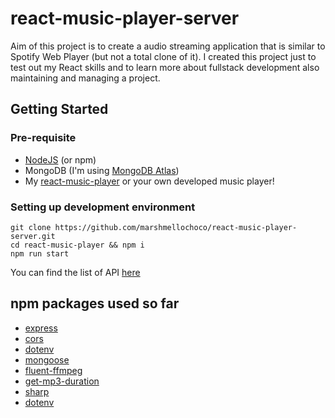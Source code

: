 # react-music-player-server

Aim of this project is to create a audio streaming application that is similar to Spotify Web Player (but not a total clone of it). I created this project just to test out my React skills and to learn more about fullstack development also maintaining and managing a project.

## Getting Started
### Pre-requisite
- [NodeJS](https://nodejs.org/en/) (or npm)
- MongoDB (I'm using [MongoDB Atlas](https://www.mongodb.com/cloud/atlas))
- My [react-music-player](https://github.com/marshmellochoco/react-music-player) or your own developed music player!

### Setting up development environment
```
git clone https://github.com/marshmellochoco/react-music-player-server.git
cd react-music-player && npm i
npm run start
```

You can find the list of API [here](api.md)

## npm packages used so far
- [express](https://www.npmjs.com/package/express)
- [cors](https://www.npmjs.com/package/cors)
- [dotenv](https://www.npmjs.com/package/dotenv)
- [mongoose](https://www.npmjs.com/package/mongoose)
- [fluent-ffmpeg](https://www.npmjs.com/package/fluent-ffmpeg)
- [get-mp3-duration](https://www.npmjs.com/package/get-mp3-duration)
- [sharp](https://www.npmjs.com/package/sharp)
- [dotenv](https://www.npmjs.com/package/dotenv)